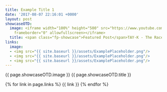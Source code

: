 ```yaml
---
title: Example Title 1
date: '2017-08-07 22:16:01 +0000'
layout: post
showcaseOTD:
  image: <iframe width="100%" height="500" src="https://www.youtube.com/embed/4pxY6Mt3bbQ?controls=0&amp;showinfo=0"
    frameborder="0" allowfullscreen></iframe>
  title: <span class="fp-showcase">Featured Post</span>TAY-K - The Race
links:
  image:
  - <img src="{{ site.baseurl }}/assets/ExamplePlaceholder.png"/>
  - <img src="{{ site.baseurl }}/assets/ExamplePlaceholder.png"/>
  - <img src="{{ site.baseurl }}/assets/ExamplePlaceholder.png"/>
---
```


{{ page.showcaseOTD.image }}
{{ page.showcaseOTD.title }}

{% for link in page.links %}
  {{ link }}
{% endfor %}